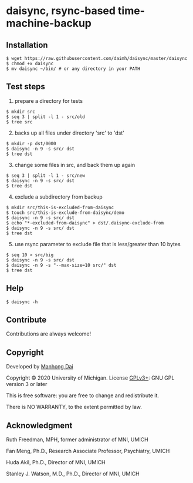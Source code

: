# daisync, rsync-based time-machine-backup

## Installation
```
$ wget https://raw.githubusercontent.com/daimh/daisync/master/daisync
$ chmod +x daisync
$ mv daisync ~/bin/ # or any directory in your PATH
```

## Test steps

1. prepare a directory for tests
```
$ mkdir src
$ seq 3 | split -l 1 - src/old
$ tree src
```

2. backs up all files under directory 'src' to 'dst'
```
$ mkdir -p dst/0000
$ daisync -n 9 -s src/ dst
$ tree dst
```

3. change some files in src, and back them up again
```
$ seq 3 | split -l 1 - src/new
$ daisync -n 9 -s src/ dst
$ tree dst
```

4. exclude a subdirectory from backup
```
$ mkdir src/this-is-excluded-from-daisync
$ touch src/this-is-exclude-from-daisync/demo
$ daisync -n 9 -s src/ dst
$ echo "*-excluded-from-daisync" > dst/.daisync-exclude-from
$ daisync -n 9 -s src/ dst
$ tree dst
```

5. use rsync parameter to exclude file that is less/greater than 10 bytes
```
$ seq 10 > src/big
$ daisync -n 9 -s src/ dst
$ daisync -n 9 -s "--max-size=10 src/" dst
$ tree dst
```

## Help
```
$ daisync -h
```

## Contribute

Contributions are always welcome!

## Copyright

Developed by [Manhong Dai](mailto:daimh@umich.edu)

Copyright © 2020 University of Michigan. License [GPLv3+](https://gnu.org/licenses/gpl.html): GNU GPL version 3 or later 

This is free software: you are free to change and redistribute it.

There is NO WARRANTY, to the extent permitted by law.

## Acknowledgment

Ruth Freedman, MPH, former administrator of MNI, UMICH

Fan Meng, Ph.D., Research Associate Professor, Psychiatry, UMICH

Huda Akil, Ph.D., Director of MNI, UMICH

Stanley J. Watson, M.D., Ph.D., Director of MNI, UMICH
